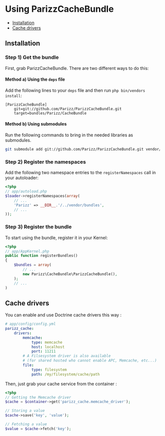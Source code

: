 Using ParizzCacheBundle
===================

* [Installation](#installation)
* [Cache drivers](#cache_drivers)

<a name="installation"></a>

## Installation

### Step 1) Get the bundle

First, grab ParizzCacheBundle. There are two different ways to do this:

#### Method a) Using the `deps` file

Add the following lines to your  `deps` file and then run `php bin/vendors install`:

```
[ParizzCacheBundle]
    git=git://github.com/Parizz/ParizzCacheBundle.git
    target=bundles/Parizz/CacheBundle
```

#### Method b) Using submodules

Run the following commands to bring in the needed libraries as submodules.

```bash
git submodule add git://github.com/Parizz/ParizzCacheBundle.git vendor/bundles/Parizz/CacheBundle
```

### Step 2) Register the namespaces

Add the following two namespace entries to the `registerNamespaces` call
in your autoloader:

``` php
<?php
// app/autoload.php
$loader->registerNamespaces(array(
    // ...
    'Parizz' => __DIR__.'/../vendor/bundles',
    // ...
));
```

### Step 3) Register the bundle

To start using the bundle, register it in your Kernel:

``` php
<?php
// app/AppKernel.php
public function registerBundles()
{
    $bundles = array(
        // ...
        new Parizz\CacheBundle\ParizzCacheBundle(),
    );
    // ...
)
```

<a name="cache_drivers"></a>

## Cache drivers

You can enable and use Doctrine cache drivers this way :

```yml
# app/config/config.yml
parizz_cache:
    drivers:
        memcache:
            type: memcache
            host: localhost
            port: 11211
        # A Filsesystem driver is also available
        # (for shared hosted who cannot enable APC, Memcache, etc...)
        file:
            type: filesystem
            path: /my/filesystem/cache/path
```

Then, just grab your cache service from the container :

```php
<?php
// Getting the Memcache driver
$cache = $container->get('parizz_cache.memcache_driver');

// Storing a value
$cache->save('key', 'value');

// Fetching a value
$value = $cache->fetch('key');
```